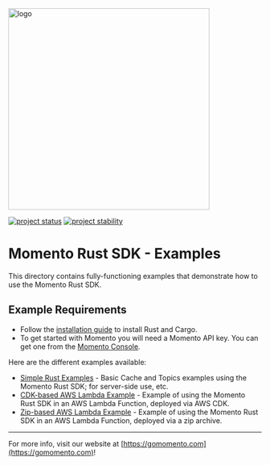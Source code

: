 <img src="https://docs.momentohq.com/img/momento-logo-forest.svg" alt="logo" width="400"/>

[![project status](https://momentohq.github.io/standards-and-practices/badges/project-status-official.svg)](https://github.com/momentohq/standards-and-practices/blob/main/docs/momento-on-github.md)
[![project stability](https://momentohq.github.io/standards-and-practices/badges/project-stability-beta.svg)](https://github.com/momentohq/standards-and-practices/blob/main/docs/momento-on-github.md)


# Momento Rust SDK - Examples

This directory contains fully-functioning examples that demonstrate how to use the Momento Rust SDK.

## Example Requirements

- Follow the [installation guide](https://doc.rust-lang.org/cargo/getting-started/installation.html) to install Rust and Cargo.
- To get started with Momento you will need a Momento API key. You can get one from the [Momento Console](https://console.gomomento.com).

Here are the different examples available:

- [Simple Rust Examples](./rust) - Basic Cache and Topics examples using the Momento Rust SDK; for server-side use, etc.
- [CDK-based AWS Lambda Example](./aws/cdk-lambda) - Example of using the Momento Rust SDK in an AWS Lambda Function, deployed via AWS CDK.
- [Zip-based AWS Lambda Example](./aws/zip-lambda) - Example of using the Momento Rust SDK in an AWS Lambda Function, deployed via a zip archive.

----------------------------------------------------------------------------------------
For more info, visit our website at [https://gomomento.com](https://gomomento.com)!
